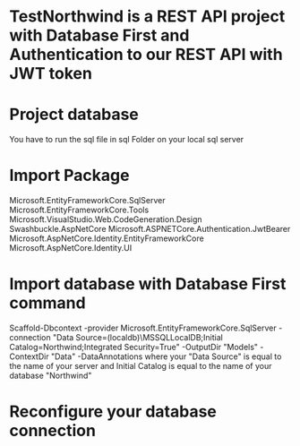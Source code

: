 # TestNorthwind is a REST API project with Database First and Authentication to our REST API with JWT token

  # Project database
You have to run the sql file in sql Folder on your local sql server

  # Import Package
  Microsoft.EntityFrameworkCore.SqlServer
  Microsoft.EntityFrameworkCore.Tools
  Microsoft.VisualStudio.Web.CodeGeneration.Design
  Swashbuckle.AspNetCore
  Microsoft.ASPNETCore.Authentication.JwtBearer
  Microsoft.AspNetCore.Identity.EntityFrameworkCore
  Microsoft.AspNetCore.Identity.UI

  # Import database with Database First command
Scaffold-Dbcontext -provider Microsoft.EntityFrameworkCore.SqlServer -connection "Data Source=(localdb)\MSSQLLocalDB;Initial Catalog=Northwind;Integrated Security=True" -OutputDir "Models" -ContextDir "Data" -DataAnnotations 
where your "Data Source" is equal to the name of your server
and Initial Catalog is equal to the name of your database "Northwind"

  # Reconfigure your database connection




